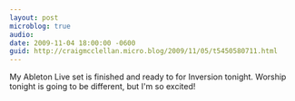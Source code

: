```yaml
---
layout: post
microblog: true
audio: 
date: 2009-11-04 18:00:00 -0600
guid: http://craigmcclellan.micro.blog/2009/11/05/t5450580711.html
---
```

My Ableton Live set is finished and ready to for Inversion tonight. Worship tonight is going to be different, but I'm so excited!

